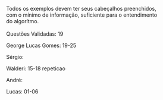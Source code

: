 Todos os exemplos devem ter seus cabeçalhos preenchidos, <br />
com o mínimo de informação, suficiente para o entendimento <br />
do algorítmo. <br />
<br />
Questões Validadas: 19<br />

George Lucas Gomes: 19-25 <br />

Sérgio: <br />

Walderi: 15-18 repeticao <br />

André: <br />

Lucas: 01-06 <br />

